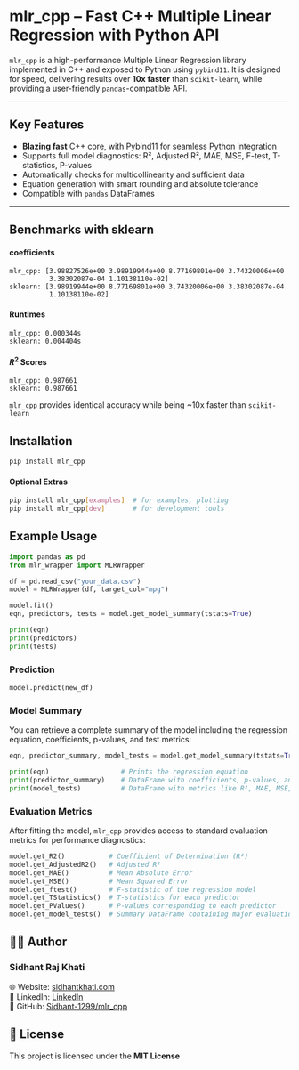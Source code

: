 # mlr_cpp – Fast C++ Multiple Linear Regression with Python API

`mlr_cpp` is a high-performance Multiple Linear Regression library implemented in C++ and exposed to Python using `pybind11`. It is designed for speed, delivering results over **10x faster** than `scikit-learn`, while providing a user-friendly `pandas`-compatible API.

---

## Key Features

- **Blazing fast** C++ core, with Pybind11 for seamless Python integration  
- Supports full model diagnostics: R², Adjusted R², MAE, MSE, F-test, T-statistics, P-values  
- Automatically checks for multicollinearity and sufficient data  
- Equation generation with smart rounding and absolute tolerance  
- Compatible with `pandas` DataFrames  

---

## Benchmarks with sklearn

#### coefficients
```
mlr_cpp: [3.98827526e+00 3.98919944e+00 8.77169801e+00 3.74320006e+00
          3.38302087e-04 1.10138110e-02]
sklearn: [3.98919944e+00 8.77169801e+00 3.74320006e+00 3.38302087e-04
          1.10138110e-02]
```

#### Runtimes

```
mlr_cpp: 0.000344s
sklearn: 0.004404s
```

#### $R^2$ Scores

```
mlr_cpp: 0.987661
sklearn: 0.987661
```

`mlr_cpp` provides identical accuracy while being ~10x faster than `scikit-learn`


##  Installation

```bash
pip install mlr_cpp
```

#### Optional Extras
```bash
pip install mlr_cpp[examples]  # for examples, plotting
pip install mlr_cpp[dev]       # for development tools
```


## Example Usage

```python
import pandas as pd
from mlr_wrapper import MLRWrapper

df = pd.read_csv("your_data.csv")
model = MLRWrapper(df, target_col="mpg")

model.fit()
eqn, predictors, tests = model.get_model_summary(tstats=True)

print(eqn)
print(predictors)
print(tests)
```

### Prediction
```python
model.predict(new_df)
```

### Model Summary

You can retrieve a complete summary of the model including the regression equation, coefficients, p-values, and test metrics:

```python
eqn, predictor_summary, model_tests = model.get_model_summary(tstats=True)

print(eqn)                  # Prints the regression equation
print(predictor_summary)    # DataFrame with coefficients, p-values, and t-statistics
print(model_tests)          # DataFrame with metrics like R², MAE, MSE, etc.
```

### Evaluation Metrics

After fitting the model, `mlr_cpp` provides access to standard evaluation metrics for performance diagnostics:

```python
model.get_R2()           # Coefficient of Determination (R²)
model.get_AdjustedR2()   # Adjusted R²
model.get_MAE()          # Mean Absolute Error
model.get_MSE()          # Mean Squared Error
model.get_ftest()        # F-statistic of the regression model
model.get_TStatistics()  # T-statistics for each predictor
model.get_PValues()      # P-values corresponding to each predictor
model.get_model_tests()  # Summary DataFrame containing major evaluation metrics
```

## 👨‍💻 Author

### Sidhant Raj Khati

🌐︎ Website: [sidhantkhati.com](https://sidhantkhati.com)\
💼 LinkedIn: [LinkedIn](https://www.linkedin.com/in/sidhant-raj-khati-728086245/)\
🔗 GitHub: [Sidhant-1299/mlr_cpp](https://github.com/Sidhant-1299/mlr_cpp)


## 📄 License

This project is licensed under the **MIT License**

